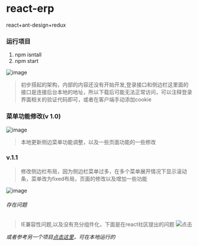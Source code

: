 # react-erp
react+ant-design+redux
### 运行项目
1. npm isntall
2. npm start

![image](https://github.com/yt7649757/react-erp/blob/master/src/asset/img/1.gif)

> 初步搭起的架构，内部的内容还没有开始开发,登录接口和侧边栏这里面的接口是连接后台本地的地址，所以下载后可能无法正常访问，可以注释登录界面相关的验证代码即可，或者在客户端手动添加cookie

### 菜单功能修改(v 1.0)

![image](https://github.com/yt7649757/react-erp/blob/master/src/asset/img/11.gif)

> 本地更新侧边菜单功能调整，以及一些页面功能的一些修改

### v.1.1

> 修改侧边栏布局，因为侧边栏菜单过多，在多个菜单展开情况下显示滚动条，菜单改为fixed布局，页面的修改以及增加一些功能

![image](https://github.com/yt7649757/react-erp/blob/master/src/asset/img/v11.gif)

###### 存在问题

> IE兼容性问题,以及没有充分组件化，下面是在react社区提出的问题
![点击](http://react-china.org/t/react16-ie/27936)

*或者参考另一个项目[点击这里](https://github.com/yt7649757/react-router)，可在本地运行的*
